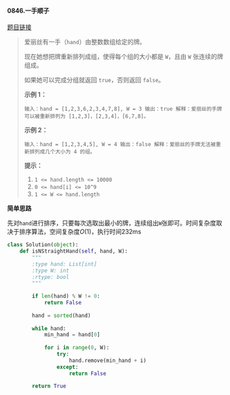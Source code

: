 #### 0846.一手顺子

[题目链接](https://leetcode-cn.com/problems/hand-of-straights)

> 爱丽丝有一手（`hand`）由整数数组给定的牌。 
>
> 现在她想把牌重新排列成组，使得每个组的大小都是 `W`，且由 `W` 张连续的牌组成。
>
> 如果她可以完成分组就返回 `true`，否则返回 `false`。
>
>  
>
> 
>
> **示例 1：**
>
> `
> 输入：hand = [1,2,3,6,2,3,4,7,8], W = 3
> 输出：true
> 解释：爱丽丝的手牌可以被重新排列为 [1,2,3]，[2,3,4]，[6,7,8]。
> `
>
> **示例 2：**
>
> `
> 输入：hand = [1,2,3,4,5], W = 4
> 输出：false
> 解释：爱丽丝的手牌无法被重新排列成几个大小为 4 的组。
> `
>
>  
>
> **提示：**
>
> 1. `1 <= hand.length <= 10000`
> 2. `0 <= hand[i] <= 10^9`
> 3. `1 <= W <= hand.length`

**简单思路**

先对`hand`进行排序，只要每次选取出最小的牌，连续组出`W`张即可。时间复杂度取决于排序算法，空间复杂度$O(1)​$，执行时间232ms

```python
class Solution(object):
    def isNStraightHand(self, hand, W):
        """
        :type hand: List[int]
        :type W: int
        :rtype: bool
        """
        
        if len(hand) % W != 0:
            return False
        
        hand = sorted(hand)
        
        while hand:
            min_hand = hand[0]
            
            for i in range(0, W):
                try:
                    hand.remove(min_hand + i)
                except:
                    return False
        
        return True
```

